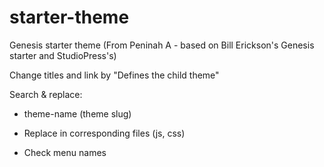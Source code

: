 # starter-theme
Genesis starter theme (From Peninah A - based on Bill Erickson's Genesis starter and StudioPress's)

Change titles and link by "Defines the child theme"
 
 
Search & replace:
 
   - theme-name (theme slug)
 
   - Replace in corresponding files (js, css)
 
   - Check menu names
   
  
